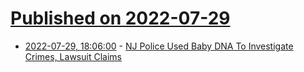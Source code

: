 # [Published on 2022-07-29](index.md)

* [2022-07-29, 18:06:00](https://yro.slashdot.org/story/22/07/29/186235/nj-police-used-baby-dna-to-investigate-crimes-lawsuit-claims?utm_source=rss1.0mainlinkanon&utm_medium=feed) - [NJ Police Used Baby DNA To Investigate Crimes, Lawsuit Claims](https://yro.slashdot.org/story/22/07/29/186235/nj-police-used-baby-dna-to-investigate-crimes-lawsuit-claims?utm_source=rss1.0mainlinkanon&utm_medium=feed)
